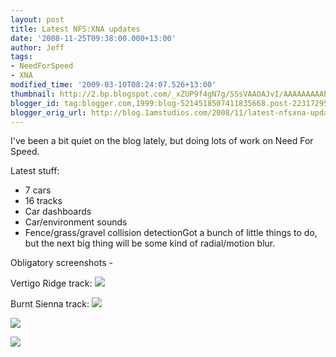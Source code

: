 ```yaml
---
layout: post
title: Latest NFS:XNA updates
date: '2008-11-25T09:38:00.000+13:00'
author: Jeff
tags:
- NeedForSpeed
- XNA
modified_time: '2009-03-10T08:24:07.526+13:00'
thumbnail: http://2.bp.blogspot.com/_xZUP9f4gN7g/SSsVAAOAJvI/AAAAAAAAAEA/NzSbET0o4WY/s72-c/Image11.jpg
blogger_id: tag:blogger.com,1999:blog-5214518507411835668.post-2231729589327296915
blogger_orig_url: http://blog.1amstudios.com/2008/11/latest-nfsxna-updates.html
---
```

I've been a bit quiet on the blog lately, but doing lots of work on Need For Speed.

Latest stuff:

*   7 cars
*   16 tracks
*   Car dashboards
*   Car/environment sounds
*   Fence/grass/gravel collision detectionGot a bunch of little things to do, but the next big thing will be some kind of radial/motion blur.

Obligatory screenshots -

Vertigo Ridge track:
[![](http://2.bp.blogspot.com/_xZUP9f4gN7g/SSsVAAOAJvI/AAAAAAAAAEA/NzSbET0o4WY/s320/Image11.jpg)](http://2.bp.blogspot.com/_xZUP9f4gN7g/SSsVAAOAJvI/AAAAAAAAAEA/NzSbET0o4WY/s1600-h/Image11.jpg)

Burnt Sienna track:
[![](http://4.bp.blogspot.com/_xZUP9f4gN7g/SSsVRNIWiOI/AAAAAAAAAEI/vQPIQBDFKaU/s320/Image12.jpg)](http://4.bp.blogspot.com/_xZUP9f4gN7g/SSsVRNIWiOI/AAAAAAAAAEI/vQPIQBDFKaU/s1600-h/Image12.jpg)

[![](http://3.bp.blogspot.com/_xZUP9f4gN7g/SSsVcfZoq7I/AAAAAAAAAEQ/8HQmTv8X4oA/s320/Image13.jpg)](http://3.bp.blogspot.com/_xZUP9f4gN7g/SSsVcfZoq7I/AAAAAAAAAEQ/8HQmTv8X4oA/s1600-h/Image13.jpg)

[![](http://2.bp.blogspot.com/_xZUP9f4gN7g/SSsVye2vFcI/AAAAAAAAAEg/ti-_zRTOOSI/s320/Image16.jpg)](http://2.bp.blogspot.com/_xZUP9f4gN7g/SSsVye2vFcI/AAAAAAAAAEg/ti-_zRTOOSI/s1600-h/Image16.jpg)